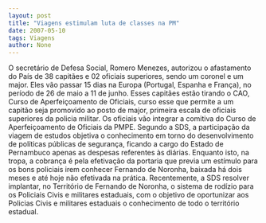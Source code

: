 ```yaml
---
layout: post
title: "Viagens estimulam luta de classes na PM"
date: 2007-05-10
tags: Viagens
author: None
---
```

O secret&aacute;rio de Defesa Social, Romero Menezes, autorizou o afastamento do Pa&iacute;s de 38 capit&atilde;es e 02 oficiais superiores, sendo um coronel e um major.
Eles v&atilde;o passar 15 dias na Europa (Portugal, Espanha e Fran&ccedil;a), no per&iacute;odo de 26 de maio a 11 de junho.
Esses capit&atilde;es est&atilde;o tirando o CAO, Curso de Aperfei&ccedil;oamento de Oficiais, curso esse que permite a um capit&atilde;o seja promovido ao posto de major, primeira escala de oficiais superiores da policia militar.
Os oficiais v&atilde;o integrar a comitiva do Curso de Aperfei&ccedil;oamento de Oficiais da PMPE. 
Segundo a SDS, a participa&ccedil;&atilde;o da viagem de estudos objetiva o conhecimento em torno do desenvolvimento de pol&iacute;ticas p&uacute;blicas de seguran&ccedil;a, ficando a cargo do Estado de Pernambuco apenas as despesas referentes &agrave;s di&aacute;rias.
Enquanto isto, na tropa, a cobran&ccedil;a &eacute; pela efetiva&ccedil;&atilde;o da portaria que previa um est&iacute;mulo para os bons policiais irem conhecer Fernando de Noronha, baixada h&aacute; dois meses e at&eacute; hoje n&atilde;o efetivada na pr&aacute;tica.
Recentemente, a SDS resolver implantar, no Territ&oacute;rio de Fernando de Noronha, o sistema de rod&iacute;zio para os Policiais Civis e militares estaduais, com o objetivo de oportunizar aos Policias Civis e militares estaduais o conhecimento de todo o territ&oacute;rio estadual. 